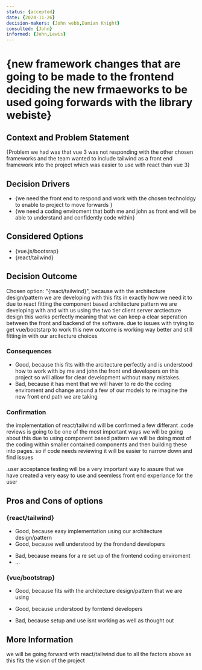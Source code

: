 ```yaml
---
status: {accepted} 
date: {2024-11-26}
decision-makers: {John webb,Damian Knight}
consulted: {John}
informed: {John,Lewis}
---
```


# {new framework changes that are going to be made to the frontend deciding the new frmaeworks to be used going forwards with the library webiste}

## Context and Problem Statement

{Problem we had was that vue 3 was not responding with the other chosen frameworks and the team wanted to include tailwind as a front end framework into the project which was easier to use with react than vue 3}


## Decision Drivers

* {we need the front end to respond and work with the chosen technoldgy to enable to project to move forwards }
* {we need a coding enviroment that both me and john as front end will be able to understand and confidently code within}
  

## Considered Options

* {vue.js/bootsrap}
* {react/tailwind}

## Decision Outcome

Chosen option: "{react/tailwind}", because with the architecture design/pattern we are developing with this fits in exactly how we need it to due to react fitting the component based architecture pattern we are developing with and with us using the two tier client server arctiecture design this works perfectly meaning that we can keep a clear seperation between the front and backend of the software. due to issues with trying to get vue/bootstarp to work this new outcome is working way better and still fitting in with our arcitecture choices


### Consequences

* Good, because this fits with the arcitecture perfectly and is understood how to work with by me and john the front end developers on this project so will allow for clear development without many mistakes.
* Bad, because it has ment that we will haver to re do the coding enviroment and change around a few of our models to re imagine the new front end path we are taking


### Confirmation

the implementation of react/tailwind will be confirmed a few differant 
.code reviews is going to be one of the most important ways we will be going about this due to using component based pattern we will be doing most of the coding within smaller contained components and then building these into pages. so if code needs reviewing it will be easier to narrow down and find issues 

.user acceptance testing will be a very important way to assure that we have created a very easy to use and seemless front end experiance for the user 

<!-- This is an optional element. Feel free to remove. -->
## Pros and Cons of options 

### {react/tailwind}

* Good, because easy implementation using our architecture design/pattern
* Good, because well understood by the frondend developers
<!-- use "neutral" if the given argument weights neither for good nor bad -->
* Bad, because means for a re set up of the frontend coding enviroment
* … <!-- numbers of pros and cons can vary -->

### {vue/bootstrap}

* Good, because fits with the architecture design/pattern that we are using
* Good, because understood by forntend developers 
  
* Bad, because setup and use isnt working as well as thought out


<!-- This is an optional element. Feel free to remove. -->
## More Information

we will be going forward with react/tailwind due to all the factors above as this fits the vision of the project
